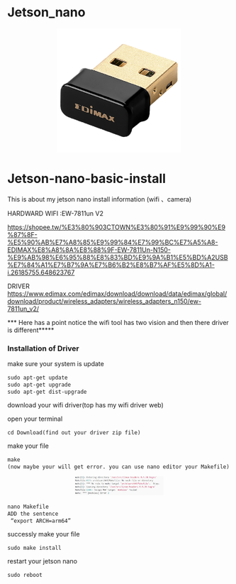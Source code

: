 # Jetson_nano

<p align="center">
  <img src="https://github.com/hsiehchungting/Jetson-nano/blob/master/Driver/EW-7811Un_V2_Linux_Driver_1.0.0.3/rtl8188EUS_linux_v5.3.9_28540.20180627//EW-7811Un_v2.jpg" width="280">
</p>

# Jetson-nano-basic-install
This is about my jetson nano install information (wifi 、camera)

HARDWARD
WIFI :EW-7811un V2

https://shopee.tw/%E3%80%903CTOWN%E3%80%91%E9%99%90%E9%87%8F-%E5%90%AB%E7%A8%85%E9%99%84%E7%99%BC%E7%A5%A8-EDIMAX%E8%A8%8A%E8%88%9F-EW-7811Un-N150-%E9%AB%98%E6%95%88%E8%83%BD%E9%9A%B1%E5%BD%A2USB%E7%84%A1%E7%B7%9A%E7%B6%B2%E8%B7%AF%E5%8D%A1-i.26185755.648623767

DRIVER
https://www.edimax.com/edimax/download/download/data/edimax/global/download/product/wireless_adapters/wireless_adapters_n150/ew-7811un_v2/

*** Here has a point notice the wifi tool has two vision and then there driver is different*****
### Installation of Driver
make sure your system is update
```
sudo apt-get update
sudo apt-get upgrade
sudo apt-get dist-upgrade
```

download your wifi driver(top has my wifi driver web)

open your terminal
```
cd Download(find out your driver zip file)
```

make your file
```
make
(now maybe your will get error. you can use nano editor your Makefile)
```
<p align="center">
  <img src="https://github.com/hsiehchungting/Jetson-nano/blob/master/Driver/EW-7811Un_V2_Linux_Driver_1.0.0.3/rtl8188EUS_linux_v5.3.9_28540.20180627/error1.jpg" width="200">
</p>

```
nano Makefile 
ADD the sentence
 “export ARCH=arm64”
```

successly make your file
```
sudo make install
```

restart your jetson nano
```
sudo reboot
```

